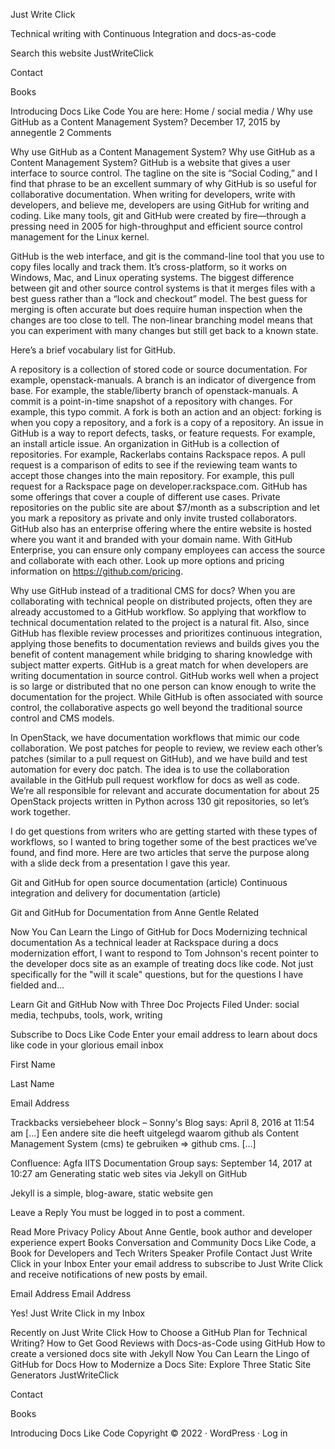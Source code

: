 Just Write Click

Technical writing with Continuous Integration and docs-as-code

Search this website
JustWriteClick
 
Contact
 
Books
 
Introducing Docs Like Code
You are here: Home / social media / Why use GitHub as a Content Management System?
December 17, 2015 by annegentle 2 Comments

Why use GitHub as a Content Management System?
Why use GitHub as a Content Management System?
GitHub is a website that gives a user interface to source control. The tagline on the site is “Social Coding,” and I find that phrase to be an excellent summary of why GitHub is so useful for collaborative documentation. When writing for developers, write with developers, and believe me, developers are using GitHub for writing and coding. Like many tools, git and GitHub were created by fire—through a pressing need in 2005 for high-throughput and efficient source control management for the Linux kernel.

GitHub is the web interface, and git is the command-line tool that you use to copy files locally and track them. It’s cross-platform, so it works on Windows, Mac, and Linux operating systems. The biggest difference between git and other source control systems is that it merges files with a best guess rather than a “lock and checkout” model. The best guess for merging is often accurate but does require human inspection when the changes are too close to tell. The non-linear branching model means that you can experiment with many changes but still get back to a known state.

Here’s a brief vocabulary list for GitHub.

A repository is a collection of stored code or source documentation. For example, openstack-manuals.
A branch is an indicator of divergence from base. For example, the stable/liberty branch of openstack-manuals.
A commit is a point-in-time snapshot of a repository with changes. For example, this typo commit.
A fork is both an action and an object: forking is when you copy a repository, and a fork is a copy of a repository.
An issue in GitHub is a way to report defects, tasks, or feature requests. For example, an install article issue.
An organization in GitHub is a collection of repositories. For example, Rackerlabs contains Rackspace repos.
A pull request is a comparison of edits to see if the reviewing team wants to accept those changes into the main repository. For example, this pull request for a Rackspace page on developer.rackspace.com.
GitHub has some offerings that cover a couple of different use cases. Private repositories on the public site are about $7/month as a subscription and let you mark a repository as private and only invite trusted collaborators. GitHub also has an enterprise offering where the entire website is hosted where you want it and branded with your domain name. With GitHub Enterprise, you can ensure only company employees can access the source and collaborate with each other. Look up more options and pricing information on https://github.com/pricing.

Why use GitHub instead of a traditional CMS for docs?
When you are collaborating with technical people on distributed projects, often they are already accustomed to a GitHub workflow. So applying that workflow to technical documentation related to the project is a natural fit. Also, since GitHub has flexible review processes and prioritizes continuous integration, applying those benefits to documentation reviews and builds gives you the benefit of content management while bridging to sharing knowledge with subject matter experts. GitHub is a great match for when developers are writing documentation in source control. GitHub works well when a project is so large or distributed that no one person can know enough to write the documentation for the project. While GitHub is often associated with source control, the collaborative aspects go well beyond the traditional source control and CMS models.

In OpenStack, we have documentation workflows that mimic our code collaboration. We post patches for people to review, we review each other’s patches (similar to a pull request on GitHub), and we have build and test automation for every doc patch. The idea is to use the collaboration available in the GitHub pull request workflow for docs as well as code. We’re all responsible for relevant and accurate documentation for about 25 OpenStack projects written in Python across 130 git repositories, so let’s work together.

I do get questions from writers who are getting started with these types of workflows, so I wanted to bring together some of the best practices we’ve found, and find more. Here are two articles that serve the purpose along with a slide deck from a presentation I gave this year.

Git and GitHub for open source documentation (article)
Continuous integration and delivery for documentation (article)


Git and GitHub for Documentation from Anne Gentle
Related

Now You Can Learn the Lingo of GitHub for Docs
Modernizing technical documentation
As a technical leader at Rackspace during a docs modernization effort, I want to respond to Tom Johnson's recent pointer to the developer docs site as an example of treating docs like code. Not just specifically for the "will it scale" questions, but for the questions I have fielded and…


Learn Git and GitHub Now with Three Doc Projects
Filed Under: social media, techpubs, tools, work, writing

Subscribe to Docs Like Code
Enter your email address to learn about docs like code in your glorious email inbox

First Name
 
Last Name
 
Email Address
 
Trackbacks
versiebeheer block – Sonny's Blog says:
April 8, 2016 at 11:54 am
[…] Een andere site die heeft uitgelegd waarom github als Content Management System (cms) te gebruiken => github cms. […]

Confluence: Agfa IITS Documentation Group says:
September 14, 2017 at 10:27 am
Generating static web sites via Jekyll on GitHub

Jekyll is a simple, blog-aware, static website gen

Leave a Reply
You must be logged in to post a comment.

Read More
Privacy Policy
About Anne Gentle, book author and developer experience expert
Books
Conversation and Community
Docs Like Code, a Book for Developers and Tech Writers
Speaker Profile
Contact
Just Write Click in your Inbox
Enter your email address to subscribe to Just Write Click and receive notifications of new posts by email.

Email Address
Email Address

Yes! Just Write Click in my Inbox

Recently on Just Write Click
How to Choose a GitHub Plan for Technical Writing?
How to Get Good Reviews with Docs-as-Code using GitHub
How to create a versioned docs site with Jekyll
Now You Can Learn the Lingo of GitHub for Docs
How to Modernize a Docs Site: Explore Three Static Site Generators
JustWriteClick
 
Contact
 
Books
 
Introducing Docs Like Code
Copyright © 2022 · WordPress · Log in
